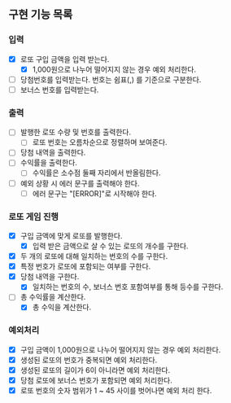 ## 구현 기능 목록

### 입력

- [x] 로또 구입 금액을 입력 받는다.
    - [x] 1,000원으로 나누어 떨어지지 않는 경우 예외 처리한다.
- [ ] 당첨번호를 입력받는다. 번호는 쉼표(,) 를 기준으로 구분한다.
- [ ] 보너스 번호를 입력받는다.

### 출력

- [ ] 발행한 로또 수량 및 번호를 출력한다.
    - [ ] 로또 번호는 오름차순으로 정렬하며 보여준다.
- [ ] 당첨 내역을 출력한다.
- [ ] 수익률을 출력한다.
    - [ ] 수익률은 소수점 둘째 자리에서 반올림한다.
- [ ] 예외 상황 시 에러 문구를 출력해야 한다.
    - [ ] 에러 문구는 "[ERROR]"로 시작해야 한다.

### 로또 게임 진행

- [x] 구입 금액에 맞게 로또를 발행한다.
    - [x] 입력 받은 금액으로 살 수 있는 로또의 개수를 구한다.
- [x] 두 개의 로또에 대해 일치하는 번호의 수를 구한다.
- [x] 특정 번호가 로또에 포함되는 여부를 구한다.
- [x] 당첨 내역을 구한다.
    - [x] 일치하는 번호의 수, 보너스 번호 포함여부를 통해 등수를 구한다.
- [ ] 총 수익률을 계산한다.
    - [x] 총 수익을 계산한다.

### 예외처리

- [x] 구입 금액이 1,000원으로 나누어 떨어지지 않는 경우 예외 처리한다.
- [x] 생성된 로또의 번호가 중복되면 예외 처리한다.
- [x] 생성된 로또의 길이가 6이 아니라면 예외 처리한다.
- [x] 당첨 로또에 보너스 번호가 포함되면 예외 처리한다.
- [x] 로또 번호의 숫자 범위가 1 ~ 45 사이를 벗어나면 예외 처리 한다.
